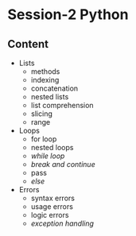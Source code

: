 # Session-2 Python

## Content

- Lists
  - methods
  - indexing
  - concatenation
  - nested lists
  - list comprehension
  - slicing
  - range
- Loops
  - for loop
  - nested loops
  - *while loop*
  - *break and continue*
  - pass
  - *else*
- Errors
  - syntax errors
  - usage errors
  - logic errors
  - *exception handling*